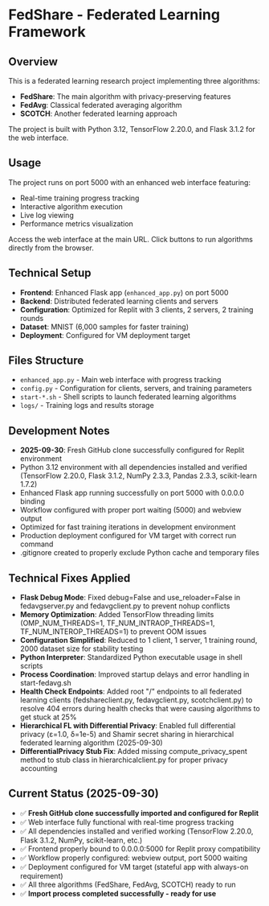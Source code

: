 # FedShare - Federated Learning Framework

## Overview
This is a federated learning research project implementing three algorithms:
- **FedShare**: The main algorithm with privacy-preserving features
- **FedAvg**: Classical federated averaging algorithm  
- **SCOTCH**: Another federated learning approach

The project is built with Python 3.12, TensorFlow 2.20.0, and Flask 3.1.2 for the web interface.

## Usage
The project runs on port 5000 with an enhanced web interface featuring:
- Real-time training progress tracking
- Interactive algorithm execution
- Live log viewing
- Performance metrics visualization

Access the web interface at the main URL. Click buttons to run algorithms directly from the browser.

## Technical Setup
- **Frontend**: Enhanced Flask app (`enhanced_app.py`) on port 5000
- **Backend**: Distributed federated learning clients and servers
- **Configuration**: Optimized for Replit with 3 clients, 2 servers, 2 training rounds
- **Dataset**: MNIST (6,000 samples for faster training)
- **Deployment**: Configured for VM deployment target

## Files Structure
- `enhanced_app.py` - Main web interface with progress tracking
- `config.py` - Configuration for clients, servers, and training parameters
- `start-*.sh` - Shell scripts to launch federated learning algorithms
- `logs/` - Training logs and results storage

## Development Notes  
- **2025-09-30**: Fresh GitHub clone successfully configured for Replit environment
- Python 3.12 environment with all dependencies installed and verified (TensorFlow 2.20.0, Flask 3.1.2, NumPy 2.3.3, Pandas 2.3.3, scikit-learn 1.7.2)
- Enhanced Flask app running successfully on port 5000 with 0.0.0.0 binding
- Workflow configured with proper port waiting (5000) and webview output
- Optimized for fast training iterations in development environment
- Production deployment configured for VM target with correct run command
- .gitignore created to properly exclude Python cache and temporary files

## Technical Fixes Applied
- **Flask Debug Mode**: Fixed debug=False and use_reloader=False in fedavgserver.py and fedavgclient.py to prevent nohup conflicts
- **Memory Optimization**: Added TensorFlow threading limits (OMP_NUM_THREADS=1, TF_NUM_INTRAOP_THREADS=1, TF_NUM_INTEROP_THREADS=1) to prevent OOM issues
- **Configuration Simplified**: Reduced to 1 client, 1 server, 1 training round, 2000 dataset size for stability testing
- **Python Interpreter**: Standardized Python executable usage in shell scripts
- **Process Coordination**: Improved startup delays and error handling in start-fedavg.sh
- **Health Check Endpoints**: Added root "/" endpoints to all federated learning clients (fedshareclient.py, fedavgclient.py, scotchclient.py) to resolve 404 errors during health checks that were causing algorithms to get stuck at 25%
- **Hierarchical FL with Differential Privacy**: Enabled full differential privacy (ε=1.0, δ=1e-5) and Shamir secret sharing in hierarchical federated learning algorithm (2025-09-30)
- **DifferentialPrivacy Stub Fix**: Added missing compute_privacy_spent method to stub class in hierarchicalclient.py for proper privacy accounting

## Current Status (2025-09-30)
- ✅ **Fresh GitHub clone successfully imported and configured for Replit**
- ✅ Web interface fully functional with real-time progress tracking
- ✅ All dependencies installed and verified working (TensorFlow 2.20.0, Flask 3.1.2, NumPy, scikit-learn, etc.)
- ✅ Frontend properly bound to 0.0.0.0:5000 for Replit proxy compatibility  
- ✅ Workflow properly configured: webview output, port 5000 waiting
- ✅ Deployment configured for VM target (stateful app with always-on requirement)
- ✅ All three algorithms (FedShare, FedAvg, SCOTCH) ready to run
- ✅ **Import process completed successfully - ready for use**
